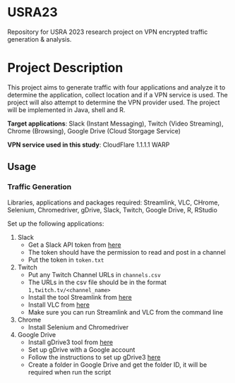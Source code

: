 # USRA23
Repository for USRA 2023 research project on VPN encrypted traffic generation & analysis.

# Project Description
This project aims to generate traffic with four applications and analyze it to determine the application, collect location and if a VPN service is used. The project will also attempt to determine the VPN provider used. The project will be implemented in Java, shell and R.

**Target applications**: Slack (Instant Messaging), Twitch (Video Streaming), Chrome (Browsing), Google Drive (Cloud Storgage Service)

**VPN service used in this study**: CloudFlare 1.1.1.1 WARP

## Usage
### Traffic Generation
Libraries, applications and packages required:
Streamlink, VLC, CHrome, Selenium, Chromedriver, gDrive, Slack, Twitch, Google Drive, R, RStudio

Set up the following applications:
1. Slack
    - Get a Slack API token from [here](https://api.slack.com/custom-integrations/legacy-tokens)
    - The token should have the permission to read and post in a channel
    - Put the token in `token.txt`
2. Twitch
    - Put any Twitch Channel URLs in `channels.csv`
    - The URLs in the csv file should be in the format `1,twitch.tv/<channel_name>`
    - Install the tool Streamlink from [here](https://streamlink.github.io/install.html)
    - Install VLC from [here](https://www.videolan.org/vlc/index.html)
    - Make sure you can run Streamlink and VLC from the command line
3. Chrome
    - Install Selenium and Chromedriver
4. Google Drive
    - Install gDrive3 tool from [here](https://github.com/glotlabs/gdrive)
    - Set up gDrive with a Google account
    - Follow the instructions to set up gDrive3 [here](https://github.com/glotlabs/gdrive)
    - Create a folder in Google Drive and get the folder ID, it will be required when run the script